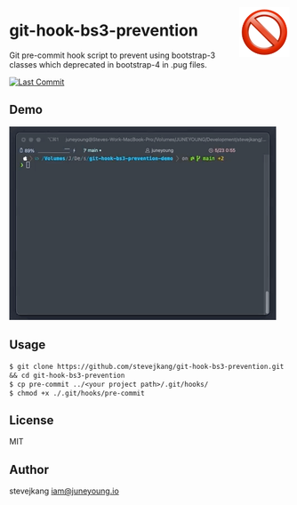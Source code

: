 <a href="https://github.com/stevejkang/git-hook-bs3-prevention"><img src="https://raw.githubusercontent.com/stevejkang/emoji-for-readme/master/emoji/prohibited.png" align="right" width="90" height="90" /></a>

# git-hook-bs3-prevention

  Git pre-commit hook script to prevent using bootstrap-3 classes which deprecated in bootstrap-4 in .pug files.

  [![Last Commit](https://img.shields.io/github/last-commit/stevejkang/git-hook-bs3-prevention.svg)](https://github.com/stevejkang/git-hook-bs3-prevention/commits)


## Demo
![Demo](./demo.gif)

## Usage

    $ git clone https://github.com/stevejkang/git-hook-bs3-prevention.git && cd git-hook-bs3-prevention
    $ cp pre-commit ../<your project path>/.git/hooks/
    $ chmod +x ./.git/hooks/pre-commit

## License

  MIT

## Author

  stevejkang <iam@juneyoung.io>
